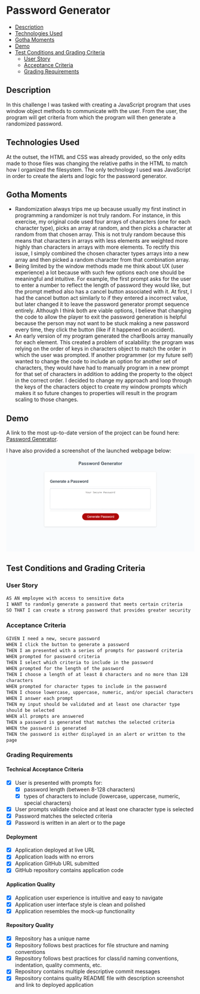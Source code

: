 # Password Generator <!-- omit in toc -->
- [Description](#description)
- [Technologies Used](#technologies-used)
- [Gotha Moments](#gotha-moments)
- [Demo](#demo)
- [Test Conditions and Grading Criteria](#test-conditions-and-grading-criteria)
  - [User Story](#user-story)
  - [Acceptance Criteria](#acceptance-criteria)
  - [Grading Requirements](#grading-requirements)
## Description
In this challenge I was tasked with creating a JavaScript program that uses window object methods to communicate with the user. From the user, the program will get criteria from which the program will then generate a randomized password. 
## Technologies Used
At the outset, the HTML and CSS was already provided, so the only edits made to those files was changing the relative paths in the HTML to match how I organized the filesystem. The only technology I used was JavaScript in order to create the alerts and logic for the password generator.
## Gotha Moments
- Randomization always trips me up because usually my first instinct in programming a randomizer is not truly random. For instance, in this exercise, my original code used four arrays of characters (one for each character type), picks an array at random, and then picks a character at random from that chosen array. This is not truly random because this means that characters in arrays with less elements are weighted more highly than characters in arrays with more elements. To rectify this issue, I simply combined the chosen character types arrays into a new array and then picked a random character from that combination array.
- Being limited by the window methods made me think about UX (user experience) a lot because with such few options each one should be meaningful and intuitive. For example, the first prompt asks for the user to enter a number to reflect the length of password they would like, but the prompt method also has a cancel button associated with it. At first, I had the cancel button act similarly to if they entered a incorrect value, but later changed it to leave the password generator prompt sequence entirely. Although I think both are viable options, I believe that changing the code to allow the player to exit the password generation is helpful because the person may not want to be stuck making a new password every time, they click the button (like if it happened on accident).
- An early version of my program generated the charBools array manually for each element. This created a problem of scalability: the program was relying on the order of keys in characters object to match the order in which the user was prompted. If another programmer (or my future self) wanted to change the code to include an option for another set of characters, they would have had to manually program in a new prompt for that set of characters in addition to adding the property to the object in the correct order. I decided to change my approach and loop through the keys of the characters object to create my window prompts which makes it so future changes to properties will result in the program scaling to those changes.
## Demo
A link to the most up-to-date version of the project can be found here: [Password Generator](https://glendonintendo.github.io/challenge3-password-generator/).  

I have also provided a screenshot of the launched webpage below:  
![Image](assets/password-generator-screenshot.png)

## Test Conditions and Grading Criteria
### User Story
```
AS AN employee with access to sensitive data
I WANT to randomly generate a password that meets certain criteria
SO THAT I can create a strong password that provides greater security
```
### Acceptance Criteria
```
GIVEN I need a new, secure password
WHEN I click the button to generate a password
THEN I am presented with a series of prompts for password criteria
WHEN prompted for password criteria
THEN I select which criteria to include in the password
WHEN prompted for the length of the password
THEN I choose a length of at least 8 characters and no more than 128 characters
WHEN prompted for character types to include in the password
THEN I choose lowercase, uppercase, numeric, and/or special characters
WHEN I answer each prompt
THEN my input should be validated and at least one character type should be selected
WHEN all prompts are answered
THEN a password is generated that matches the selected criteria
WHEN the password is generated
THEN the password is either displayed in an alert or written to the page
```
### Grading Requirements
#### Technical Acceptance Criteria <!-- omit in toc -->
- [x] User is presented with prompts for:
  - [x] password length (between 8-128 characters)
  - [x] types of characters to include (lowercase, uppercase, numeric, special characters)
- [x] User prompts validate choice and at least one character type is selected
- [x] Password matches the selected criteria
- [x] Password is written in an alert or to the page
#### Deployment <!-- omit in toc -->
- [x] Application deployed at live URL
- [x] Application loads with no errors
- [x] Application GitHub URL submitted
- [x] GitHub repository contains application code
#### Application Quality <!-- omit in toc -->
- [x] Application user experience is intuitive and easy to navigate
- [x] Application user interface style is clean and polished
- [x] Application resembles the mock-up functionality
#### Repository Quality <!-- omit in toc -->
- [x] Repository has a unique name
- [x] Repository follows best practices for file structure and naming conventions
- [x] Repository follows best practices for class/id naming conventions, indentation, quality comments, etc.
- [x] Repository contains multiple descriptive commit messages
- [x] Repository contains quality README file with description screenshot and link to deployed application